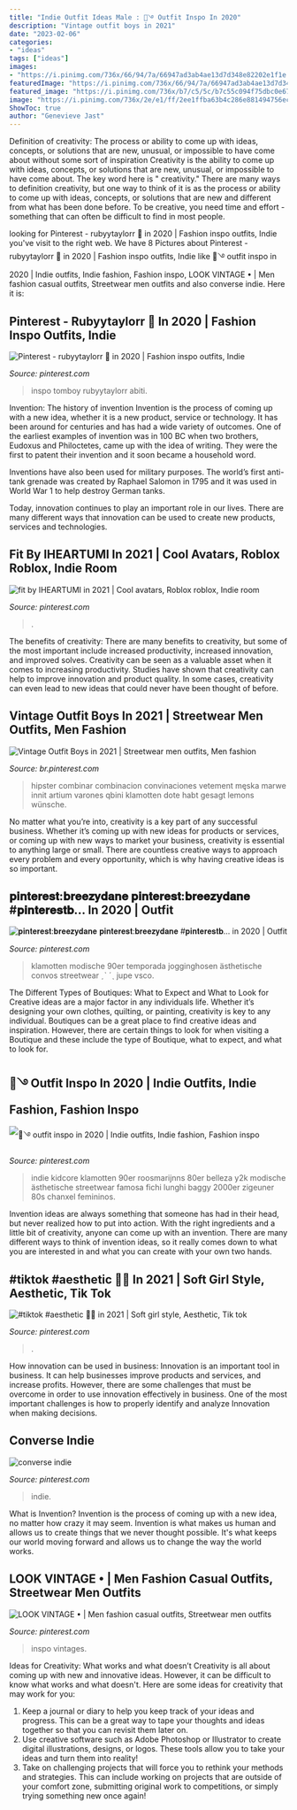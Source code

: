 ```yaml
---
title: "Indie Outfit Ideas Male : 🧃࿓ Outfit Inspo In 2020"
description: "Vintage outfit boys in 2021"
date: "2023-02-06"
categories:
- "ideas"
tags: ["ideas"]
images:
- "https://i.pinimg.com/736x/66/94/7a/66947ad3ab4ae13d7d348e82202e1f1e.jpg"
featuredImage: "https://i.pinimg.com/736x/66/94/7a/66947ad3ab4ae13d7d348e82202e1f1e.jpg"
featured_image: "https://i.pinimg.com/736x/b7/c5/5c/b7c55c094f75dbc0e67beeed758cdf69.jpg"
image: "https://i.pinimg.com/736x/2e/e1/ff/2ee1ffba63b4c286e881494756ec3779.jpg"
ShowToc: true
author: "Genevieve Jast"
---
```



Definition of creativity: The process or ability to come up with ideas, concepts, or solutions that are new, unusual, or impossible to have come about without some sort of inspiration
Creativity is the ability to come up with ideas, concepts, or solutions that are new, unusual, or impossible to have come about. The key word here is " creativity." There are many ways to definition creativity, but one way to think of it is as the process or ability to come up with ideas, concepts, or solutions that are new and different from what has been done before. To be creative, you need time and effort - something that can often be difficult to find in most people.

	

		
looking for Pinterest - rubyytaylorr 🦖 in 2020 | Fashion inspo outfits, Indie you've visit to the right web. We have 8 Pictures about Pinterest - rubyytaylorr 🦖 in 2020 | Fashion inspo outfits, Indie like 🧃࿓ outfit inspo in 2020 | Indie outfits, Indie fashion, Fashion inspo, LOOK VINTAGE • | Men fashion casual outfits, Streetwear men outfits and also converse indie. Here it is:
		
    
## Pinterest - Rubyytaylorr 🦖 In 2020 | Fashion Inspo Outfits, Indie

<img loading=lazy src="https://i.pinimg.com/736x/b7/c5/5c/b7c55c094f75dbc0e67beeed758cdf69.jpg" onerror="this.onerror=null;this.src='https://tse4.mm.bing.net/th?id=OIP.IVJIECyZxjc4ilGtNsk3ZwHaJJ&amp;pid=15.1';" alt="Pinterest - rubyytaylorr 🦖 in 2020 | Fashion inspo outfits, Indie">

_Source: pinterest.com_

>inspo tomboy rubyytaylorr abiti. 

	

Invention: The history of invention
Invention is the process of coming up with a new idea, whether it is a new product, service or technology. It has been around for centuries and has had a wide variety of outcomes. 
One of the earliest examples of invention was in 100 BC when two brothers, Eudoxus and Philoctetes, came up with the idea of writing. They were the first to patent their invention and it soon became a household word. 

Inventions have also been used for military purposes. The world’s first anti-tank grenade was created by Raphael Salomon in 1795 and it was used in World War 1 to help destroy German tanks. 

Today, innovation continues to play an important role in our lives. There are many different ways that innovation can be used to create new products, services and technologies.

    
## Fit By IHEARTUMI In 2021 | Cool Avatars, Roblox Roblox, Indie Room

<img loading=lazy src="https://i.pinimg.com/736x/73/80/f9/7380f9520c357e48ed1710d033a95f32.jpg" onerror="this.onerror=null;this.src='https://tse3.mm.bing.net/th?id=OIP.-b2y_9cASAmcOdlHkMhW0QHaM-&amp;pid=15.1';" alt="fit by IHEARTUMI in 2021 | Cool avatars, Roblox roblox, Indie room">

_Source: pinterest.com_

>. 

	

The benefits of creativity: There are many benefits to creativity, but some of the most important include increased productivity, increased innovation, and improved solves.
Creativity can be seen as a valuable asset when it comes to increasing productivity. Studies have shown that creativity can help to improve innovation and product quality. In some cases, creativity can even lead to new ideas that could never have been thought of before.

    
## Vintage Outfit Boys In 2021 | Streetwear Men Outfits, Men Fashion

<img loading=lazy src="https://i.pinimg.com/736x/2e/e1/ff/2ee1ffba63b4c286e881494756ec3779.jpg" onerror="this.onerror=null;this.src='https://tse2.mm.bing.net/th?id=OIP.QaDVuWH8dceryk5lXVmSqgHaNw&amp;pid=15.1';" alt="Vintage Outfit Boys in 2021 | Streetwear men outfits, Men fashion">

_Source: br.pinterest.com_

>hipster combinar combinacion convinaciones vetement męska marwe innit artium varones qbini klamotten dote habt gesagt lemons wünsche. 

	

No matter what you’re into, creativity is a key part of any successful business. Whether it’s coming up with new ideas for products or services, or coming up with new ways to market your business, creativity is essential to anything large or small. There are countless creative ways to approach every problem and every opportunity, which is why having creative ideas is so important.

    
## 𝐩𝐢𝐧𝐭𝐞𝐫𝐞𝐬𝐭:𝐛𝐫𝐞𝐞𝐳𝐲𝐝𝐚𝐧𝐞 𝐩𝐢𝐧𝐭𝐞𝐫𝐞𝐬𝐭:𝐛𝐫𝐞𝐞𝐳𝐲𝐝𝐚𝐧𝐞 #𝐩𝐢𝐧𝐭𝐞𝐫𝐞𝐬𝐭𝐛… In 2020 | Outfit

<img loading=lazy src="https://i.pinimg.com/736x/13/7d/4c/137d4c51abd66c315b9e8467a2d4fb14.jpg" onerror="this.onerror=null;this.src='https://tse2.mm.bing.net/th?id=OIP.k03HGsYmW-mX0Iwx_YWKrwHaNs&amp;pid=15.1';" alt="𝐩𝐢𝐧𝐭𝐞𝐫𝐞𝐬𝐭:𝐛𝐫𝐞𝐞𝐳𝐲𝐝𝐚𝐧𝐞 𝐩𝐢𝐧𝐭𝐞𝐫𝐞𝐬𝐭:𝐛𝐫𝐞𝐞𝐳𝐲𝐝𝐚𝐧𝐞 #𝐩𝐢𝐧𝐭𝐞𝐫𝐞𝐬𝐭𝐛… in 2020 | Outfit">

_Source: pinterest.com_

>klamotten modische 90er temporada jogginghosen ästhetische convos streetwear ˏˋ ˊˎ jupe vsco. 

	

The Different Types of Boutiques: What to Expect and What to Look for
Creative ideas are a major factor in any individuals life. Whether it’s designing your own clothes, quilting, or painting, creativity is key to any individual. Boutiques can be a great place to find creative ideas and inspiration. However, there are certain things to look for when visiting a Boutique and these include the type of Boutique, what to expect, and what to look for.

    
## 🧃࿓ Outfit Inspo In 2020 | Indie Outfits, Indie Fashion, Fashion Inspo

<img loading=lazy src="https://i.pinimg.com/736x/ca/ad/88/caad884051263df2ada311fe611adc2b.jpg" onerror="this.onerror=null;this.src='https://tse3.mm.bing.net/th?id=OIP.08Y3De-dGIT0zAnmxsMv9gHaN1&amp;pid=15.1';" alt="🧃࿓ outfit inspo in 2020 | Indie outfits, Indie fashion, Fashion inspo">

_Source: pinterest.com_

>indie kidcore klamotten 90er roosmarijnns 80er belleza y2k modische ästhetische streetwear famosa fichi lunghi baggy 2000er zigeuner 80s chanxel femininos. 

	

Invention ideas are always something that someone has had in their head, but never realized how to put into action. With the right ingredients and a little bit of creativity, anyone can come up with an invention. There are many different ways to think of invention ideas, so it really comes down to what you are interested in and what you can create with your own two hands.

    
## #tiktok #aesthetic 🌊💫 In 2021 | Soft Girl Style, Aesthetic, Tik Tok

<img loading=lazy src="https://i.pinimg.com/736x/17/14/98/171498cfecff034ed3fc211d081f44e8.jpg" onerror="this.onerror=null;this.src='https://tse3.mm.bing.net/th?id=OIP.AMR6dkE6vGHOAJ4a_VNi_QHaNK&amp;pid=15.1';" alt="#tiktok #aesthetic 🌊💫 in 2021 | Soft girl style, Aesthetic, Tik tok">

_Source: pinterest.com_

>. 

	

How innovation can be used in business:
Innovation is an important tool in business. It can help businesses improve products and services, and increase profits. However, there are some challenges that must be overcome in order to use innovation effectively in business. One of the most important challenges is how to properly identify and analyze Innovation when making decisions.

    
## Converse Indie

<img loading=lazy src="https://i.pinimg.com/736x/66/94/7a/66947ad3ab4ae13d7d348e82202e1f1e.jpg" onerror="this.onerror=null;this.src='https://tse3.mm.bing.net/th?id=OIP.sZ3nf62UQ4NN_rZclI7JGgHaJ3&amp;pid=15.1';" alt="converse indie">

_Source: pinterest.com_

>indie. 

	

What is Invention?
Invention is the process of coming up with a new idea, no matter how crazy it may seem. Invention is what makes us human and allows us to create things that we never thought possible. It's what keeps our world moving forward and allows us to change the way the world works.

    
## LOOK VINTAGE • | Men Fashion Casual Outfits, Streetwear Men Outfits

<img loading=lazy src="https://i.pinimg.com/736x/ee/12/63/ee1263342f6c437a70ada312655b92ef.jpg" onerror="this.onerror=null;this.src='https://tse4.mm.bing.net/th?id=OIP.93LxP48o7RJruiT-Nl7njQHaJK&amp;pid=15.1';" alt="LOOK VINTAGE • | Men fashion casual outfits, Streetwear men outfits">

_Source: pinterest.com_

>inspo vintages. 

	

Ideas for Creativity: What works and what doesn’t
Creativity is all about coming up with new and innovative ideas. However, it can be difficult to know what works and what doesn't. Here are some ideas for creativity that may work for you: 
1. Keep a journal or diary to help you keep track of your ideas and progress. This can be a great way to tape your thoughts and ideas together so that you can revisit them later on. 
2. Use creative software such as Adobe Photoshop or Illustrator to create digital illustrations, designs, or logos. These tools allow you to take your ideas and turn them into reality! 
3. Take on challenging projects that will force you to rethink your methods and strategies. This can include working on projects that are outside of your comfort zone, submitting original work to competitions, or simply trying something new once again! 

